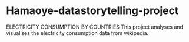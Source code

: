 # Hamaoye-datastorytelling-project
ELECTRICITY CONSUMPTION BY COUNTRIES
This project analyses and visualises the electricity consumption data from wikipedia. 
